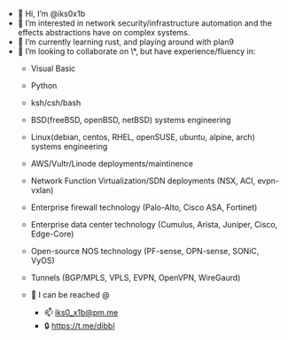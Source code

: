 
- 👋 Hi, I’m @iks0x1b
- 👀 I’m interested in network security/infrastructure automation and the effects abstractions have on complex systems.
- 🌱 I’m currently learning rust, and playing around with plan9
- 🧠 I’m looking to collaborate on \\*, but have experience/fluency in:
    - Visual Basic
    - Python
    - ksh/csh/bash
    - BSD(freeBSD, openBSD, netBSD) systems engineering
    - Linux(debian, centos, RHEL, openSUSE, ubuntu, alpine, arch) systems engineering
    - AWS/Vultr/Linode deployments/maintinence
    - Network Function Virtualization/SDN deployments (NSX, ACI, evpn-vxlan)
    - Enterprise firewall technology (Palo-Alto, Cisco ASA, Fortinet)
    - Enterprise data center technology (Cumulus, Arista, Juniper, Cisco, Edge-Core)
    - Open-source NOS technology (PF-sense, OPN-sense, SONiC, VyOS)
    - Tunnels (BGP/MPLS, VPLS, EVPN, OpenVPN, WireGaurd)

  - :speech_balloon: I can be reached @
    - 📫 iks0_x1b@pm.me
    - 🔒 https://t.me/dibbl

<!---
iks0x1b/iks0x1b is a ✨ special ✨ repository because its `README.md` (this file) appears on your GitHub profile.
You can click the Preview link to take a look at your changes.
--->
